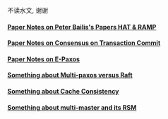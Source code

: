 

不读水文, 谢谢

#### [Paper Notes on Peter Bailis's Papers HAT & RAMP](https://github.com/dase314ecnu/huiqihu.github.io/blob/master/template/1.md)


#### [Paper Notes on Consensus on Transaction Commit]()


#### [Paper Notes on E-Paxos]()


#### [Something about Multi-paxos versus Raft]()


#### [Something about Cache Consistency]()


#### [Something about multi-master and its RSM]()








